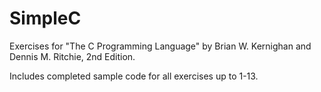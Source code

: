 # SimpleC
Exercises for "The C Programming Language" by Brian W. Kernighan and Dennis M. Ritchie, 2nd Edition.

Includes completed sample code for all exercises up to 1-13.
